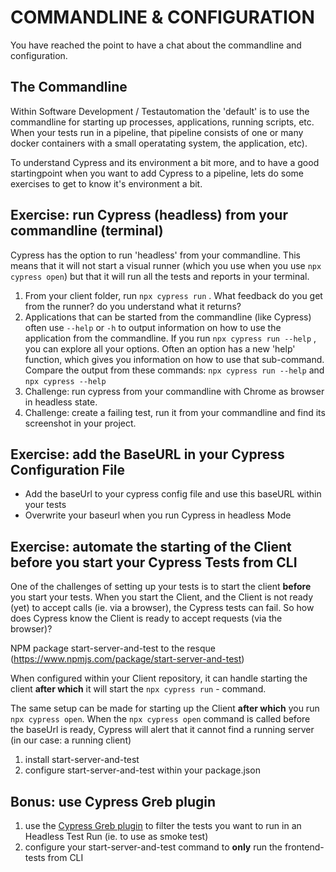 # COMMANDLINE & CONFIGURATION

You have reached the point to have a chat about the commandline and configuration.

## The Commandline

Within Software Development / Testautomation the 'default' is to use the commandline for starting up
processes, applications, running scripts, etc. When your tests run in a pipeline, that pipeline consists of one or many docker containers with a small operatating system, the application, etc).

To understand Cypress and its environment a bit more, and to have a good startingpoint when you want to
add Cypress to a pipeline, lets do some exercises to get to know it's environment a bit.

## Exercise: run Cypress (headless) from your commandline (terminal)

Cypress has the option to run 'headless' from your commandline. This means that it will not start a visual runner (which you use when you use `npx cypress open`) but that it will run all the tests and reports in your terminal.

1. From your client folder, run `npx cypress run` . What feedback do you get from the runner? do you understand what it returns?
2. Applications that can be started from the commandline (like Cypress) often use `--help` or `-h` to output information on how to use the application from the commandline. If you run `npx cypress run --help` , you can explore all your options. Often an option has a new 'help' function, which gives you information on how to use that sub-command. Compare the output from these commands: `npx cypress run --help` and `npx cypress --help`
3. Challenge: run cypress from your commandline with Chrome as browser in headless state.
4. Challenge: create a failing test, run it from your commandline and find its screenshot in your project.


## Exercise: add the BaseURL in your Cypress Configuration File

- Add the baseUrl to your cypress config file and use this baseURL within your tests
- Overwrite your baseurl when you run Cypress in headless Mode

## Exercise: automate the starting of the Client **before** you start your Cypress Tests from CLI

One of the challenges of setting up your tests is to start the client **before** you start your tests.
When you start the Client, and the Client is not ready (yet) to accept calls (ie. via a browser), the Cypress tests can fail.
So how does Cypress know the Client is ready to accept requests (via the browser)?

NPM package start-server-and-test to the resque (https://www.npmjs.com/package/start-server-and-test)

When configured within your Client repository, it can handle starting the client **after which** it will start the `npx cypress run` - command.

The same setup can be made for starting up the Client **after which** you run `npx cypress open`.
When the `npx cypress open` command is called before the baseUrl is ready, Cypress will alert that it cannot find a running server (in our case: a running client)

1. install start-server-and-test
2. configure start-server-and-test within your package.json


## Bonus: use Cypress Greb plugin

1. use the [Cypress Greb plugin](https://github.com/cypress-io/cypress/tree/develop/npm/grep) to filter the tests you want to run in an Headless Test Run (ie. to use as smoke test)
2. configure your start-server-and-test command to **only** run the frontend-tests from CLI
